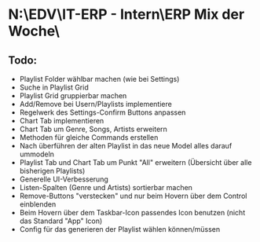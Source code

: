 # N:\EDV\IT-ERP - Intern\ERP Mix der Woche\ #

## Todo: ##

* Playlist Folder wählbar machen (wie bei Settings)
* Suche in Playlist Grid
* Playlist Grid gruppierbar machen
* Add/Remove bei Usern/Playlists implementiere
* Regelwerk des Settings-Confirm Buttons anpassen
* Chart Tab implementieren
* Chart Tab um Genre, Songs, Artists erweitern
* Methoden für gleiche Commands erstellen
* Nach überführen der alten Playlist in das neue Model alles darauf ummodeln
* Playlist Tab und Chart Tab um Punkt "All" erweitern (Übersicht über alle bisherigen Playlists)
* Generelle UI-Verbesserung
* Listen-Spalten (Genre und Artists) sortierbar machen
* Remove-Buttons "verstecken" und nur beim Hovern über dem Control einblenden
* Beim Hovern über dem Taskbar-Icon passendes Icon benutzen (nicht das Standard "App" Icon)
* Config für das generieren der Playlist wählen können/müssen